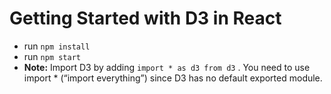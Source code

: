 # Getting Started with D3 in React

- run `npm install`
- run `npm start`
- **Note:** Import D3 by adding `import * as d3 from d3` . You need to use import * (“import everything”) since D3 has no default exported module.